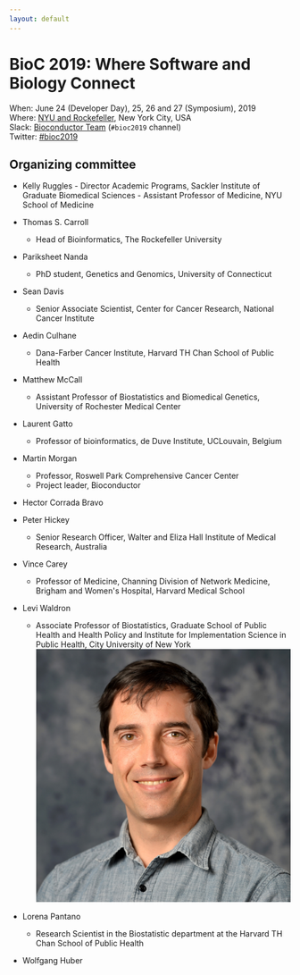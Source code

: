 ```yaml
---
layout: default
---
```


# BioC 2019: Where Software and Biology Connect

When: June 24 (Developer Day), 25, 26 and 27 (Symposium), 2019 <br />
Where: [NYU and Rockefeller][venue], New York City, USA<br />
Slack: [Bioconductor Team][] (`#bioc2019` channel)<br />
Twitter: [#bioc2019][tweet]<br />

[tweet]: https://twitter.com/hashtag/bioc2019?f=tweets
[venue]: ./travel-accommodations
[Bioconductor Team]: https://bioc-community.herokuapp.com/

## Organizing committee

* Kelly Ruggles
	  - Director Academic Programs, Sackler Institute of Graduate Biomedical Sciences
	  - Assistant Professor of Medicine, NYU School of Medicine
* Thomas S. Carroll
    - Head of Bioinformatics, The Rockefeller University
* Pariksheet Nanda
    - PhD student, Genetics and Genomics, University of Connecticut
* Sean Davis
    - Senior Associate Scientist, Center for Cancer Research, National Cancer Institute
* Aedin Culhane
    - Dana-Farber Cancer Institute, Harvard TH Chan School of Public Health
* Matthew McCall
    - Assistant Professor of Biostatistics and Biomedical Genetics, University of Rochester Medical Center
* Laurent Gatto
    - Professor of bioinformatics, de Duve Institute, UCLouvain, Belgium
* Martin Morgan
    - Professor, Roswell Park Comprehensive Cancer Center
    - Project leader, Bioconductor
* Hector Corrada Bravo
* Peter Hickey
    - Senior Research Officer, Walter and Eliza Hall Institute of Medical Research, Australia
* Vince Carey
    - Professor of Medicine, Channing Division of Network Medicine, Brigham and Women's Hospital, Harvard Medical School
* Levi Waldron
    - Associate Professor of Biostatistics, Graduate School of Public Health and Health Policy and Institute for Implementation Science in Public Health, City University of New York
		<img src="images/Levi.png">

* Lorena Pantano
    - Research Scientist in the Biostatistic department at the Harvard TH Chan School of Public Health

* Wolfgang Huber
